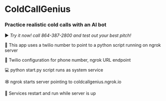 # ColdCallGenius
### Practice realistic cold calls with an AI bot

▶️ _Try it now! call 864-387-2800 and test out your best pitch!_

📲 This app uses a twilio number to point to a python script running on ngrok server

📱 Twilio configuration for phone number, ngrok URL endpoint

💻 python start.py script runs as system service 

🕸️ ngrok starts server pointing to coldcallgenius.ngrok.io

🏃 Services restart and run while server is up

